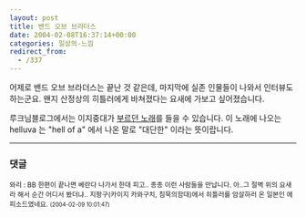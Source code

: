 ```yaml
---
layout: post
title: 밴드 오브 브라더스
date: 2004-02-08T16:37:14+00:00
categories: 일상의-느낌
redirect_from:
  - /337
---
```


어제로 밴드 오브 브라더스는 끝난 것 같은데, 마지막에 실존 인물들이 나와서 인터뷰도 하는군요. 왠지 산정상의 히틀러에게 바쳐졌다는 요새에 가보고 싶어졌습니다.

루크님블로그에서는 이지중대가 <a href="http://cyana.woweb.net/eh/archives/000416.html" target=bb>부르던 노래</a>를 들을 수 있습니다. 이 노래에 나오는 helluva 는 "hell of a" 에서 나온 말로 "대단한" 이라는 뜻이랍니다.

* * *

### 댓글



<!--- cmt:687 --->
<!--- mail: --->
<!--- parent:0 --->

<small class=comment>와리 : BB 한편이 끝나면 베란다 나가서 한대 피고..  종종 이런 사람들을 만납니다.  아..그 절벽 위의 요새라 해서 순간 어디서 봤더냐.. 지팡구(카이지 카와구치, 침묵의함대)에서 히틀러를 암살하러 온 일본인 에피소드였네요. <small>(2004-02-09 10:01:47)</small></small>

